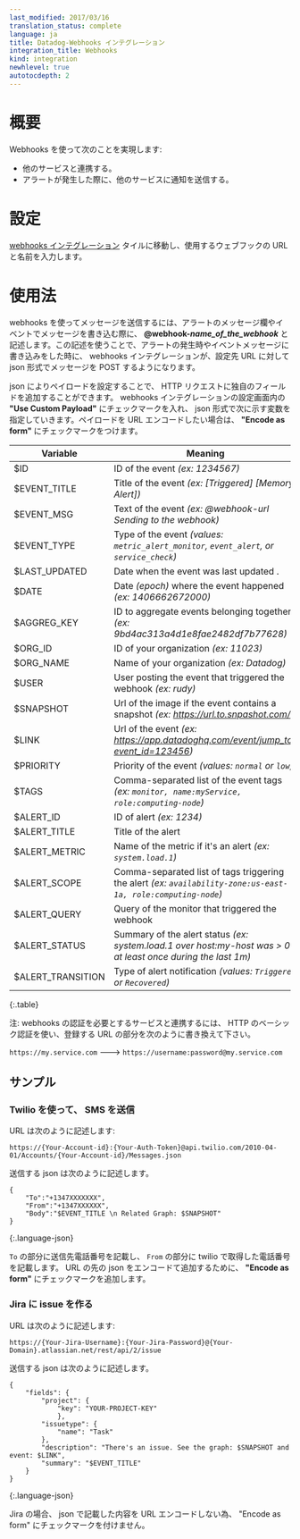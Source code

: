 ```yaml
---
last_modified: 2017/03/16
translation_status: complete
language: ja
title: Datadog-Webhooks インテグレーション
integration_title: Webhooks
kind: integration
newhlevel: true
autotocdepth: 2
---
```


<!-- # Overview

With Webhooks you'll be able to:

* Connect to your services.
* Alert your services when a metric alert is triggered. -->

# 概要

Webhooks を使って次のことを実現します:

* 他のサービスと連携する。
* アラートが発生した際に、他のサービスに通知を送信する。


<!-- # Configuration

Go to the [webhook integration tile](https://app.datadoghq.com/account/settings#integrations/webhooks) and enter the URL and name of the webhook you want to use
 -->

# 設定

[webhooks インテグレーション][1] タイルに移動し、使用するウェブフックの URL と名前を入力します。


<!-- # Usage

To use your webhook, add **@webhook-*name_of_the_webhook*** in the text of the metric alert you want to trigger the webhook. It will trigger a POST request to the URL you set with the following content in JSON format.

You can also specify your own payload in order to add your own custom fields to the request. Check the **Use Custom Payload** checkbox and specify your own custom payload, using the following variables. If you want your payload to be URL-encoded, check the **Encode as form** payload and specify your payload in a json format.

|Variable|Meaning|
|-----|-----|
|$ID | ID of the event *(ex: 1234567)*|
|$EVENT_TITLE| Title of the event *(ex: \[Triggered] \[Memory Alert])*|
|$EVENT_MSG| Text of the event *(ex: @webhook-url Sending to the webhook)*|
|$EVENT_TYPE| Type of the event *(values: `metric_alert_monitor`, `event_alert`, or `service_check`)*|
|$LAST_UPDATED| Date when the event was last updated .|
|$DATE| Date *(epoch)* where the event happened *(ex: 1406662672000)*|
|$AGGREG_KEY| ID to aggregate events belonging together *(ex: 9bd4ac313a4d1e8fae2482df7b77628)*|
|$ORG_ID| ID of your organization *(ex: 11023)*|
|$ORG_NAME| Name of your organization *(ex: Datadog)*|
|$USER| User posting the event that triggered the webhook *(ex: rudy)*|
|$SNAPSHOT| Url of the image if the event contains a snapshot *(ex: https://url.to.snpashot.com/)*|
|$LINK| Url of the event *(ex: https://app.datadoghq.com/event/jump_to?event_id=123456)*|
|$PRIORITY| Priority of the event *(values: `normal` or `low`)*|
|$TAGS| Comma-separated list of the event tags *(ex: `monitor, name:myService, role:computing-node`)*|
|$ALERT_ID| ID of alert *(ex: 1234)*|
|$ALERT_TITLE| Title of the alert|
|$ALERT_METRIC| Name of the metric if it's an alert *(ex: `system.load.1`)*|
|$ALERT_SCOPE| Comma-separated list of tags triggering the alert *(ex: `availability-zone:us-east-1a, role:computing-node`)*|
|$ALERT_QUERY| Query of the monitor that triggered the webhook|
|$ALERT_STATUS| Summary of the alert status *(ex: system.load.1 over host:my-host was > 0 at least once during the last 1m)*|
|$ALERT_TRANSITION| Type of alert notification *(values: `Triggered` or `Recovered`)*|
{:.table}

If you want to post your webhooks to a service requiring authentication, you can Basic HTTP authentication my modifing your URL from `https://my.service.com` to `https://username:password@my.service.com`.　
-->

# 使用法

webhooks を使ってメッセージを送信するには、アラートのメッセージ欄やイベントでメッセージを書き込む際に、 **@webhook-*name_of_the_webhook*** と記述します。この記述を使うことで、アラートの発生時やイベントメッセージに書き込みをした時に、 webhooks インテグレーションが、設定先 URL に対して json 形式でメッセージを POST するようになります。

json によりペイロードを設定することで、 HTTP リクエストに独自のフィールドを追加することができます。 webhooks インテグレーションの設定画面内の **"Use Custom Payload"** にチェックマークを入れ、 json 形式で次に示す変数を指定していきます。ペイロードを URL エンコードしたい場合は、 **"Encode as form"** にチェックマークをつけます。

Variable|Meaning|
|-----|-----|
|$ID | ID of the event *(ex: 1234567)*|
|$EVENT_TITLE| Title of the event *(ex: \[Triggered] \[Memory Alert])*|
|$EVENT_MSG| Text of the event *(ex: @webhook-url Sending to the webhook)*|
|$EVENT_TYPE| Type of the event *(values: `metric_alert_monitor`, `event_alert`, or `service_check`)*|
|$LAST_UPDATED| Date when the event was last updated .|
|$DATE| Date *(epoch)* where the event happened *(ex: 1406662672000)*|
|$AGGREG_KEY| ID to aggregate events belonging together *(ex: 9bd4ac313a4d1e8fae2482df7b77628)*|
|$ORG_ID| ID of your organization *(ex: 11023)*|
|$ORG_NAME| Name of your organization *(ex: Datadog)*|
|$USER| User posting the event that triggered the webhook *(ex: rudy)*|
|$SNAPSHOT| Url of the image if the event contains a snapshot *(ex: https://url.to.snpashot.com/)*|
|$LINK| Url of the event *(ex: https://app.datadoghq.com/event/jump_to?event_id=123456)*|
|$PRIORITY| Priority of the event *(values: `normal` or `low`)*|
|$TAGS| Comma-separated list of the event tags *(ex: `monitor, name:myService, role:computing-node`)*|
|$ALERT_ID| ID of alert *(ex: 1234)*|
|$ALERT_TITLE| Title of the alert|
|$ALERT_METRIC| Name of the metric if it's an alert *(ex: `system.load.1`)*|
|$ALERT_SCOPE| Comma-separated list of tags triggering the alert *(ex: `availability-zone:us-east-1a, role:computing-node`)*|
|$ALERT_QUERY| Query of the monitor that triggered the webhook|
|$ALERT_STATUS| Summary of the alert status *(ex: system.load.1 over host:my-host was > 0 at least once during the last 1m)*|
|$ALERT_TRANSITION| Type of alert notification *(values: `Triggered` or `Recovered`)*|
{:.table}

注: webhooks の認証を必要とするサービスと連携するには、 HTTP のベーシック認証を使い、登録する URL の部分を次のように書き換えて下さい。

`https://my.service.com` ---> `https://username:password@my.service.com`


<!-- ## Examples

### Sending SMS through Twilio

Use as URL:
`https://{Your-Account-id}:{Your-Auth-Token}@api.twilio.com/2010-04-01/Accounts/{Your-Account-id}/Messages.json`
and as payload

    {
        "To":"+1347XXXXXXX",
        "From":"+1347XXXXXX",
        "Body":"$EVENT_TITLE \n Related Graph: $SNAPSHOT"
    }
{:.language-json}


replacing `To` with your phone number and `From` with the one twilio attributed to you. Check the **Encode as form** checkbox.

### Creating an issue in Jira

Use as URL:
`https://{Your-Jira-Username}:{Your-Jira-Password}@{Your-Domain}.atlassian.net/rest/api/2/issue`
and as payload

    {
        "fields": {
            "project": {
                "key": "YOUR-PROJECT-KEY"
                },
            "issuetype": {
                "name": "Task"
            },
            "description": "There's an issue. See the graph: $SNAPSHOT and event: $LINK",
            "summary": "$EVENT_TITLE"
        }
    }
{:.language-json}
Don't check the "Encode as form" checkbox. -->

## サンプル

### Twilio を使って、 SMS を送信

URL は次のように記述します:

`https://{Your-Account-id}:{Your-Auth-Token}@api.twilio.com/2010-04-01/Accounts/{Your-Account-id}/Messages.json`

送信する json は次のように記述します。

    {
        "To":"+1347XXXXXXX",
        "From":"+1347XXXXXX",
        "Body":"$EVENT_TITLE \n Related Graph: $SNAPSHOT"
    }
{:.language-json}

`To` の部分に送信先電話番号を記載し、 `From` の部分に twilio で取得した電話番号を記載します。 URL の先の json をエンコードて追加するために、 **"Encode as form"** にチェックマークを追加します。


### Jira に issue を作る

URL は次のように記述します:

`https://{Your-Jira-Username}:{Your-Jira-Password}@{Your-Domain}.atlassian.net/rest/api/2/issue`

送信する json は次のように記述します。

    {
        "fields": {
            "project": {
                "key": "YOUR-PROJECT-KEY"
                },
            "issuetype": {
                "name": "Task"
            },
            "description": "There's an issue. See the graph: $SNAPSHOT and event: $LINK",
            "summary": "$EVENT_TITLE"
        }
    }
{:.language-json}

Jira の場合、 json で記載した内容を URL エンコードしない為、 "Encode as form" にチェックマークを付けません。


  [1]: https://app.datadoghq.com/account/settings#integrations/webhooks
